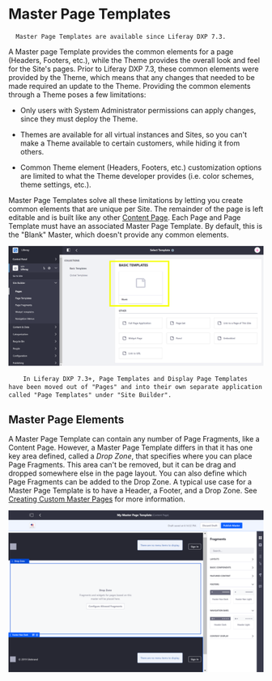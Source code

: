 # Master Page Templates

```note::
  Master Page Templates are available since Liferay DXP 7.3.
```

A Master page Template provides the common elements for a page (Headers, Footers, etc.), while the Theme provides the overall look and feel for the Site's pages. Prior to Liferay DXP 7.3, these common elements were provided by the Theme, which means that any changes that needed to be made required an update to the Theme. Providing the common elements through a Theme poses a few limitations:

* Only users with System Administrator permissions can apply changes, since they must deploy the Theme.

* Themes are available for all virtual instances and Sites, so you can't make a Theme available to certain customers, while hiding it from others.

* Common Theme element (Headers, Footers, etc.) customization options are limited to what the Theme developer provides (i.e. color schemes, theme settings, etc.).

Master Page Templates solve all these limitations by letting you create common elements that are unique per Site. The remainder of the page is left editable and is built like any other [Content Page](./04-building-content-pages.md). Each Page and Page Template must have an associated Master Page Template. By default, this is the "Blank" Master, which doesn't provide any common elements.

![The Blank Master Page Template is the default for Pages, and Page Templates.](./master-pages/images/01.png)

```note::
    In Liferay DXP 7.3+, Page Templates and Display Page Templates have been moved out of "Pages" and into their own separate application called "Page Templates" under "Site Builder".
```

## Master Page Elements

A Master Page Template can contain any number of Page Fragments, like a Content Page. However, a Master Page Template differs in that it has one key area defined, called a *Drop Zone*, that specifies where you can place Page Fragments. This area can't be removed, but it can be drag and dropped somewhere else in the page layout. You can also define which Page Fragments can be added to the Drop Zone. A typical use case for a Master Page Template is to have a Header, a Footer, and a Drop Zone. See [Creating Custom Master Pages](./creating-a-master-page-template.md) for more information.

![A typical use case for a Master Page Template has a Header, a Drop Zone, and a Footer.](./master-pages/images/02.png)
